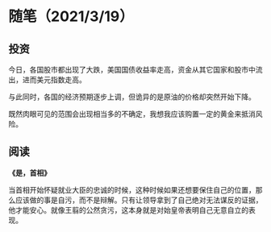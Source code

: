 # 随笔（2021/3/19）

## 投资

今日，各国股市都出现了大跌，美国国债收益率走高，资金从其它国家和股市中流出，进而美元指数走高。

与此同时，各国的经济预期逐步上调，但诡异的是原油的价格却突然开始下降。

既然肉眼可见的范围会出现相当多的不确定，我想我应该购置一定的黄金来抵消风险。

## 阅读

**《是，首相》**

当首相开始怀疑就业大臣的忠诚的时候，这种时候如果还想要保住自己的位置，那么应该做的事是自污，而不是辩解。只有让领导拿到了自己绝对无法谋反的证据，他才能安心。就像王翦的公然贪污，这本身就是对始皇帝表明自己无意自立的表现。